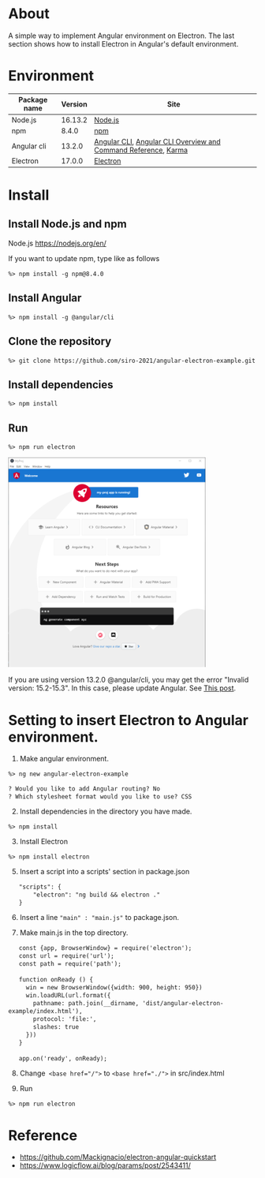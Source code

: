 # About
A simple way to implement Angular environment on Electron. 
The last section shows how to install Electron in Angular's default environment.

# Environment

| Package name | Version | Site                                                                                                                                                                                    |
|--------------| ------- |-----------------------------------------------------------------------------------------------------------------------------------------------------------------------------------------|
| Node.js      | 16.13.2 | [Node.js](https://nodejs.org/en/)                                                                                                                                                       |
| npm          | 8.4.0   | [npm](https://docs.npmjs.com/downloading-and-installing-node-js-and-npm)                                                                                                                |
| Angular cli  | 13.2.0  | [Angular CLI](https://github.com/angular/angular-cli),  [Angular CLI Overview and Command Reference](https://angular.io/cli), [Karma](https://karma-runner.github.io/latest/index.html) |
| Electron     | 17.0.0  | [Electron](https://www.electronjs.org/)                                                                                                                                                                            |

# Install

## Install Node.js and npm

Node.js https://nodejs.org/en/

If you want to update npm, type like as follows

``` 
%> npm install -g npm@8.4.0
```

## Install Angular

```
%> npm install -g @angular/cli
```

## Clone the repository

```
%> git clone https://github.com/siro-2021/angular-electron-example.git
```

##  Install dependencies
```
%> npm install
```

## Run
```
%> npm run electron
```

<img src="doc/electron-welcome-page.png" width="400" alt="The first result of introducing Electron."/>

If you are using version 13.2.0 @angular/cli, you may get the error "Invalid version: 15.2-15.3". In this case, please update Angular.
See [This post](https://exerror.com/compiling-with-angular-sources-in-ivy-partial-compilation-mode-transform-failed-with-1-error-error-invalid-version-15-2-15-3/).

# Setting to insert Electron to Angular environment.
1. Make angular environment.
```
%> ng new angular-electron-example
```

```
? Would you like to add Angular routing? No
? Which stylesheet format would you like to use? CSS
```
2. Install dependencies in the directory you have made.
```
%> npm install
```

3. Install Electron
```
%> npm install electron
```

5. Insert a script into a scripts' section in package.json

```
   "scripts": {
       "electron": "ng build && electron ."
   }
```

6. Insert a line `"main" : "main.js"` to package.json.

7. Make main.js in the top directory.

```
   const {app, BrowserWindow} = require('electron');
   const url = require('url');
   const path = require('path');
   
   function onReady () {
     win = new BrowserWindow({width: 900, height: 950})
     win.loadURL(url.format({
       pathname: path.join(__dirname, 'dist/angular-electron-example/index.html'),
       protocol: 'file:',
       slashes: true
     }))
   }
   
   app.on('ready', onReady);
   ```

8. Change` <base href="/">` to `<base href="./">` in src/index.html

9. Run
```
%> npm run electron
```

# Reference
* https://github.com/Mackignacio/electron-angular-quickstart
* https://www.logicflow.ai/blog/params/post/2543411/

